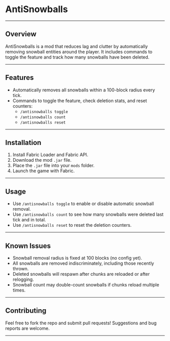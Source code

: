 # AntiSnowballs

---

## Overview

AntiSnowballs is a mod that reduces lag and clutter by automatically removing snowball entities around the player. It includes commands to toggle the feature and track how many snowballs have been deleted.

---

## Features

- Automatically removes all snowballs within a 100-block radius every tick.
- Commands to toggle the feature, check deletion stats, and reset counters:
  - `/antisnowballs toggle`
  - `/antisnowballs count`
  - `/antisnowballs reset`

---

## Installation

1. Install Fabric Loader and Fabric API.
2. Download the mod `.jar` file.
3. Place the `.jar` file into your `mods` folder.
4. Launch the game with Fabric.

---

## Usage

- Use `/antisnowballs toggle` to enable or disable automatic snowball removal.
- Use `/antisnowballs count` to see how many snowballs were deleted last tick and in total.
- Use `/antisnowballs reset` to reset the deletion counters.

---

## Known Issues

- Snowball removal radius is fixed at 100 blocks (no config yet).
- All snowballs are removed indiscriminately, including those recently thrown.
- Deleted snowballs will respawn after chunks are reloaded or after relogging.
- Snowball count may double-count snowballs if chunks reload multiple times.

---

## Contributing

Feel free to fork the repo and submit pull requests! Suggestions and bug reports are welcome.

---
